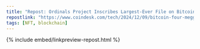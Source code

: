 ```yaml
---
title: "Repost: Ordinals Project Inscribes Largest-Ever File on Bitcoin Network"
repostlink: "https://www.coindesk.com/tech/2024/12/09/bitcoin-four-meggers-ordinals-bot-inscribes-largest-ever-file-on-the-og-blockchain"
tags: [NFT, blockchain]
---
```


{% include embed/linkpreview-repost.html %}
